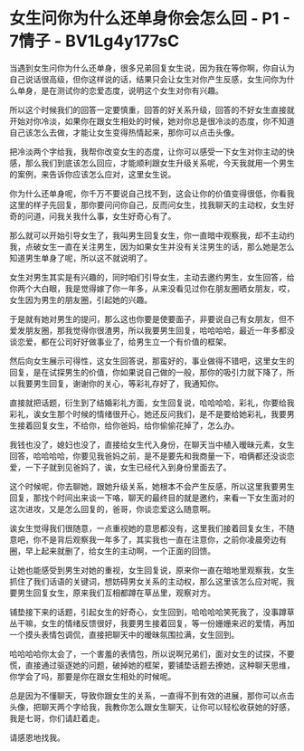 # 女生问你为什么还单身你会怎么回 - P1 - 7情子 - BV1Lg4y177sC

当遇到女生问你为什么还单身，很多兄弟回复女生说，因为我在等你啊，你自认为自己说话很高级，但你这样说的话，结果只会让女生对你产生反感，女生问你为什么单身，是在测试你的恋爱态度，说明这个女生对你有兴趣。

所以这个时候我们的回答一定要慎重，回答的好关系升级，回答的不好女生直接就开始对你冷淡，如果你在跟女生相处的时候，她对你总是很冷淡的态度，你不知道自己该怎么去做，才能让女生变得热情起来，那你可以点击头像。

把冷淡两个字给我，我帮你改变女生的态度，让你可以感受一下女生对你主动的快感，那么我们到底该怎么回应，才能顺利跟女生升级关系呢，今天我就用一个男生的案例，来告诉你应该怎么应对，这里女生说。

你为什么还单身呢，你千万不要说自己找不到，这会让你的价值变得很低，你看我这里的样子先回复，那你要问问你自己，反而问女生，找我聊天的主动权，女生好奇的问道，问我关我什么事，女生好奇心有了。

那么就可以开始引导女生了，我叫男生回复女生，你一直暗中观察我，却不主动约我，点破女生一直在关注男生，因为如果女生并没有关注男生的话，那么她是怎么知道男生单身了呢，所以这不就说明了。

女生对男生其实是有兴趣的，同时咱们引导女生，主动去邀约男生，女生回答，给你两个大白眼，我是觉得嫁了你一年多，从来没看见过你在朋友圈晒女朋友，哎，女生因为男生的朋友圈，引起她的兴趣。

于是就有她对男生的提问，那么这也你要是使要面子，非要说自己有女朋友，但不爱发朋友圈，那我觉得你很渣男，所以我要男生回复，哈哈哈哈，最近一年多都没谈恋爱，都在公司好好做事业了，给男生立一个有价值的框架。

然后向女生展示可得性，这女生回答说，那蛮好的，事业做得不错吧，这里女生的回复，是在试探男生的价值，你如果说自己做的一般，那你的吸引力就下降了，所以我要男生回复，谢谢你的关心，等彩礼存好了，我通知你。

直接就把话题，衍生到了结婚彩礼方面，女生回复说，哈哈哈哈，彩礼，你要给我彩礼，诶女生那个时候的情绪很开心，她还反问我们，是不是要给她彩礼，我要男生接着回复女生，不给你，给你爸妈，给你偷偷花掉了，怎么办。

我钱也没了，媳妇也没了，直接给女生代入身份，在聊天当中植入暧昧元素，女生回答，哈哈哈哈，你要见我爸妈之前，是不是要先和我商量一下，咱俩都还没谈恋爱，一下子就到见爸妈了，诶，女生已经代入到身份里面去了。

这个时候呢，你去聊她，跟她升级关系，她根本不会产生反感，所以这里我要男生回复，那找个时间出来谈一下咯，聊天的最终目的就是邀约，来看一下女生面对的这次进攻，又是怎么回复的，爸哥，你谈恋爱这么随意啊。

诶女生觉得我们很随意，一点重视她的意思都没有，这里我们接着回复女生，不随意吧，你不是背后观察我一年多了，其实我也一直在注意你，之前你凌晨旁边有圈，早上起来就删了，给女生的主动啊，一个正面的回馈。

让她也能感受到男生对她的重视，女生回复说，原来你一直在暗地里观察我，女生抓住了我们话语的关键词，想妨碍男女关系的主动权，那么这里该怎么应对呢，我要男生回复女生，原来我们互相都蹲在草丛里，观察对方。

铺垫接下来的话题，引起女生的好奇心，女生回到，哈哈哈哈笑死我了，没事蹲草丛干嘛，女生的情绪反馈很好，我要男生接着回复，等一份姗姗来迟的爱情，再加一个摸头表情包调侃，直接把聊天中的暧昧氛围拉满，女生回到。

哈哈哈哈你太会了，一个害羞的表情包，所以说啊兄弟们，面对女生的试探，不要慌，直接通过驱逐她的问题，破掉她的框架，要铺垫话题去撩她，这种聊天思维，你学会了吗，那要是你在跟女生相处的时候呢。

总是因为不懂聊天，导致你跟女生的关系，一直得不到有效的进展，那你可以点击头像，把聊天两个字给我，我教你怎么跟女生聊天，让你可以轻松收获她的好感，我是七哥，你们请赶着走。

请感恩地找我。